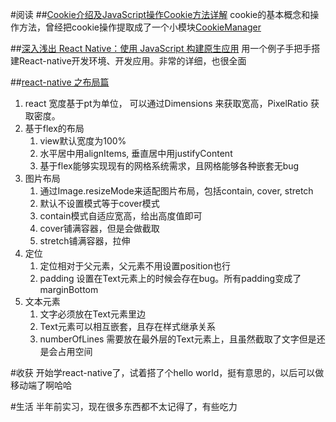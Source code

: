 #阅读
##[Cookie介绍及JavaScript操作Cookie方法详解](http://www.codeceo.com/article/javascript-do-cookie.html)
cookie的基本概念和操作方法，曾经把cookie操作提取成了一个小模块[CookieManager](https://github.com/LingyuCoder/js-snippets/blob/master/src/CookieManager.js)

##[深入浅出 React Native：使用 JavaScript 构建原生应用](http://zhuanlan.zhihu.com/FrontendMagazine/19996445)
用一个例子手把手搭建React-native开发环境、开发应用。非常的详细，也很全面

##[react-native 之布局篇](http://segmentfault.com/a/1190000002658374?utm_source=Weibo&utm_medium=shareLink&utm_campaign=socialShare)
1. react 宽度基于pt为单位， 可以通过Dimensions 来获取宽高，PixelRatio 获取密度。
2. 基于flex的布局
    1. view默认宽度为100%
    2. 水平居中用alignItems, 垂直居中用justifyContent
    3. 基于flex能够实现现有的网格系统需求，且网格能够各种嵌套无bug
3. 图片布局
    1. 通过Image.resizeMode来适配图片布局，包括contain, cover, stretch
    2. 默认不设置模式等于cover模式
    3. contain模式自适应宽高，给出高度值即可
    4. cover铺满容器，但是会做截取
    5. stretch铺满容器，拉伸
4. 定位
    1. 定位相对于父元素，父元素不用设置position也行
    2. padding 设置在Text元素上的时候会存在bug。所有padding变成了marginBottom
5. 文本元素
    1. 文字必须放在Text元素里边
    2. Text元素可以相互嵌套，且存在样式继承关系
    3. numberOfLines 需要放在最外层的Text元素上，且虽然截取了文字但是还是会占用空间

#收获
开始学react-native了，试着搭了个hello world，挺有意思的，以后可以做移动端了啊哈哈

#生活
半年前实习，现在很多东西都不太记得了，有些吃力